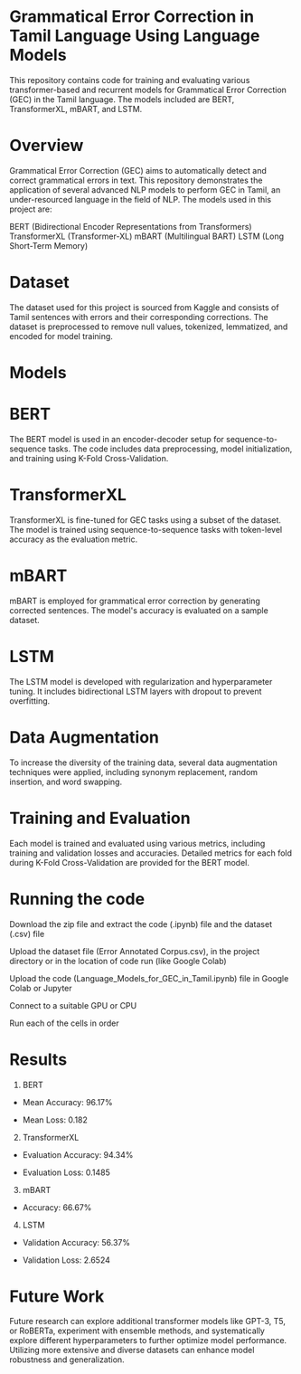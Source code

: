 # Grammatical Error Correction in Tamil Language Using Language Models
This repository contains code for training and evaluating various transformer-based and recurrent models for Grammatical Error Correction (GEC) in the Tamil language. The models included are BERT, TransformerXL, mBART, and LSTM.

# Overview
Grammatical Error Correction (GEC) aims to automatically detect and correct grammatical errors in text. This repository demonstrates the application of several advanced NLP models to perform GEC in Tamil, an under-resourced language in the field of NLP. The models used in this project are:

BERT (Bidirectional Encoder Representations from Transformers)
TransformerXL (Transformer-XL)
mBART (Multilingual BART)
LSTM (Long Short-Term Memory)
# Dataset
The dataset used for this project is sourced from Kaggle and consists of Tamil sentences with errors and their corresponding corrections. The dataset is preprocessed to remove null values, tokenized, lemmatized, and encoded for model training.

# Models
# BERT
The BERT model is used in an encoder-decoder setup for sequence-to-sequence tasks. The code includes data preprocessing, model initialization, and training using K-Fold Cross-Validation.
# TransformerXL
TransformerXL is fine-tuned for GEC tasks using a subset of the dataset. The model is trained using sequence-to-sequence tasks with token-level accuracy as the evaluation metric.
# mBART
mBART is employed for grammatical error correction by generating corrected sentences. The model's accuracy is evaluated on a sample dataset.
# LSTM
The LSTM model is developed with regularization and hyperparameter tuning. It includes bidirectional LSTM layers with dropout to prevent overfitting.

# Data Augmentation
To increase the diversity of the training data, several data augmentation techniques were applied, including synonym replacement, random insertion, and word swapping.

# Training and Evaluation
Each model is trained and evaluated using various metrics, including training and validation losses and accuracies. Detailed metrics for each fold during K-Fold Cross-Validation are provided for the BERT model.

# Running the code

Download the zip file and extract the code (.ipynb) file and the dataset (.csv) file

Upload the dataset file (Error Annotated Corpus.csv), in the project directory or in the location of code run (like Google Colab)

Upload the code (Language_Models_for_GEC_in_Tamil.ipynb) file in Google Colab or Jupyter  

Connect to a suitable GPU or CPU

Run each of the cells in order

# Results

1. BERT

- Mean Accuracy: 96.17%

- Mean Loss: 0.182

2. TransformerXL

- Evaluation Accuracy: 94.34%

- Evaluation Loss: 0.1485

3. mBART

- Accuracy: 66.67%

4. LSTM

- Validation Accuracy: 56.37%

- Validation Loss: 2.6524

# Future Work
Future research can explore additional transformer models like GPT-3, T5, or RoBERTa, experiment with ensemble methods, and systematically explore different hyperparameters to further optimize model performance. Utilizing more extensive and diverse datasets can enhance model robustness and generalization.


